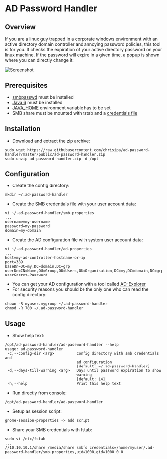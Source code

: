AD Password Handler
=======

Overview
-------------
If you are a linux guy trapped in a corporate windows environment with an active directory domain controller and annoying password policies, this tool is for you. It checks the expiration of your active directory password on your linux machine. If the password will expire in a given time, a popup is shown where you can directly change it:

![Screenshot](https://raw.githubusercontent.com/chrisipa/ad-password-handler/master/public/screenshot_password_change.png)

Prerequisites
-------------
* [smbpasswd](http://www.samba.org/samba/docs/man/manpages-3/smbpasswd.8.html) must be installed
* [Java 6](http://www.oracle.com/technetwork/java/javase/downloads/index.html) must be installed
* [JAVA_HOME](http://docs.oracle.com/cd/E19182-01/820-7851/inst_cli_jdk_javahome_t/index.html) environment variable has to be set
* SMB share must be mounted with fstab and a [credentials file](http://www.samba.org/samba/docs/using_samba/ch05.html#samba2-CHP-5-SECT-4.1)

Installation
-------------
* Download and extract the zip archive:
```
sudo wget https://raw.githubusercontent.com/chrisipa/ad-password-handler/master/public/ad-password-handler.zip
sudo unzip ad-password-handler.zip -d /opt
```

Configuration
-------------
* Create the config directory:
```
mkdir ~/.ad-password-handler
```
* Create the SMB credentials file with your user account data:
```
vi ~/.ad-password-handler/smb.properties
...
username=my-username
password=my-password
domain=my-domain
```
* Create the AD configuration file with system user account data:
```
vi ~/.ad-password-handler/ad.properties
...
host=my-ad-controller-hostname-or-ip
port=389
baseDn=DC=my,DC=domain,DC=grp
userDn=CN=Name,OU=Group,OU=Users,OU=Organisation,DC=my,DC=domain,DC=grp
userSecret=Password
```
* You can get your AD configuration with a tool called [AD-Explorer](http://technet.microsoft.com/de-de/sysinternals/bb963907.aspx)
* For security reasons you should be the only one who can read the config directory:
```
chown -R myuser.mygroup ~/.ad-password-handler
chmod -R 700 ~/.ad-password-handler
```

Usage
-------------
* Show help text:
```
/opt/ad-password-handler/ad-password-handler --help
usage: ad-password-handler
 -c,--config-dir <arg>          Config directory with smb credentials and
                                ad configuration
                                [default: ~/.ad-password-handler]
 -d,--days-till-warning <arg>   Days until password expiration to show
                                warning
                                [default: 14]
 -h,--help                      Print this help text
```
* Run directly from console:
```
/opt/ad-password-handler/ad-password-handler
```
* Setup as session script:
```
gnome-session-properties -> add script
```
* Share your SMB credentials with fstab:
```
sudo vi /etc/fstab
...
//10.10.10.1/share /media/share smbfs credentials=/home/myuser/.ad-password-handler/smb.properties,uid=1000,gid=1000 0 0
```